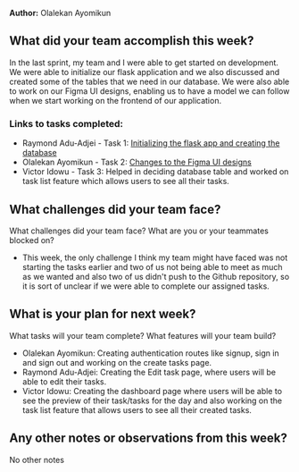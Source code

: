 **Author:** Olalekan Ayomikun

## What did your team accomplish this week?
In the last sprint, my team and I were able to get started on development. We were able to initialize our flask application and we also discussed and created some of the tables that we need in our database. We were also able to work on our Figma UI designs, enabling us to have a model we can follow when we start working on the frontend of our application. 

### Links to tasks completed:
* Raymond Adu-Adjei - Task 1: [Initializing the flask app and creating the database](https://github.com/ayomikunolalekan/TaskFlowPro/blob/main/app.py)  
* Olalekan Ayomikun - Task 2: [Changes to the Figma UI designs](https://www.figma.com/file/NBMVyQ8S9XiF3b2UwmyJf1/TaskFlowPro?type=design&node-id=0-1&mode=design&t=ugQ6OCWIoZNvSdBs-0)  
* Victor Idowu - Task 3: Helped in deciding database table and worked on task list feature which allows users to see all their tasks.

## What challenges did your team face?

What challenges did your team face? What are you or your teammates blocked on?

* This week, the only challenge I think my team might have faced was not starting the tasks earlier and two of us not being able to meet as much as we wanted and also two of us didn't push to the Github repository, so it is sort of unclear if we were able to complete our assigned tasks.

## What is your plan for next week?

What tasks will your team complete? What features will your team build?

* Olalekan Ayomikun: Creating authentication routes like signup, sign in and sign out and working on the create tasks page.    
* Raymond Adu-Adjei: Creating the Edit task page, where users will be able to edit their tasks.   
* Victor Idowu: Creating the dashboard page where users will be able to see the preview of their task/tasks for the day and also working on the task list feature that allows users to see all their created tasks.

## Any other notes or observations from this week?
No other notes